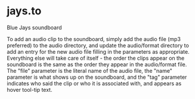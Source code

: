 # jays.to
Blue Jays soundboard

To add an audio clip to the soundboard, simply add the audio file (mp3 preferred) to the audio directory, and update the audio/format directory to add an entry for the new audio file filling in the parameters as appropriate. Everything else will take care of itself - the order the clips appear on the soundboard is the same as the order they appear in the audio/format file. The "file" parameter is the literal name of the audio file, the "name" parameter is what shows up on the soundboard, and the "tag" parameter indicates who said the clip or who it is associated with, and appears as hover tool-tip text.
